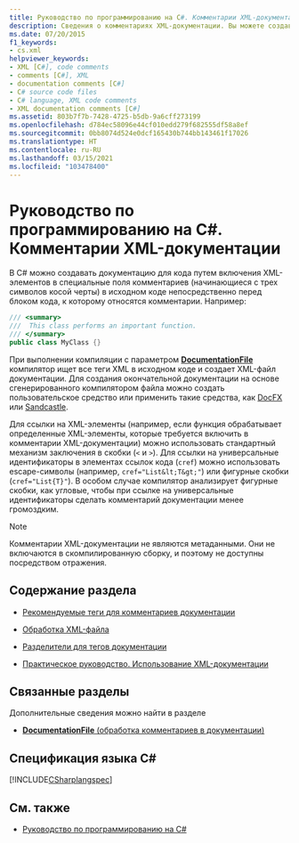 ```yaml
---
title: Руководство по программированию на C#. Комментарии XML-документации
description: Сведения о комментариях XML-документации. Вы можете создавать документацию для кода, включив XML-элементы в специальные поля комментариев.
ms.date: 07/20/2015
f1_keywords:
- cs.xml
helpviewer_keywords:
- XML [C#], code comments
- comments [C#], XML
- documentation comments [C#]
- C# source code files
- C# language, XML code comments
- XML documentation comments [C#]
ms.assetid: 803b7f7b-7428-4725-b5db-9a6cff273199
ms.openlocfilehash: d784ec58096e44cf010edd279f682555df58a8ef
ms.sourcegitcommit: 0bb8074d524e0dcf165430b744bb143461f17026
ms.translationtype: HT
ms.contentlocale: ru-RU
ms.lasthandoff: 03/15/2021
ms.locfileid: "103478400"
---
```

# <a name="xml-documentation-comments-c-programming-guide"></a>Руководство по программированию на C#. Комментарии XML-документации

В C# можно создавать документацию для кода путем включения XML-элементов в специальные поля комментариев (начинающиеся с трех символов косой черты) в исходном коде непосредственно перед блоком кода, к которому относятся комментарии. Например:

```csharp
/// <summary>
///  This class performs an important function.
/// </summary>
public class MyClass {}
```

При выполнении компиляции с параметром [**DocumentationFile**](../../language-reference/compiler-options/output.md#documentationfile) компилятор ищет все теги XML в исходном коде и создает XML-файл документации. Для создания окончательной документации на основе сгенерированного компилятором файла можно создать пользовательское средство или применить такие средства, как [DocFX](https://dotnet.github.io/docfx/) или [Sandcastle](https://github.com/EWSoftware/SHFB).

Для ссылки на XML-элементы (например, если функция обрабатывает определенные XML-элементы, которые требуется включить в комментарии XML-документации) можно использовать стандартный механизм заключения в скобки (`<` и `>`).  Для ссылки на универсальные идентификаторы в элементах ссылок кода (`cref`) можно использовать escape-символы (например, `cref="List&lt;T&gt;"`) или фигурные скобки (`cref="List{T}"`).  В особом случае компилятор анализирует фигурные скобки, как угловые, чтобы при ссылке на универсальные идентификаторы сделать комментарий документации менее громоздким.

> [!NOTE]
> Комментарии XML-документации не являются метаданными. Они не включаются в скомпилированную сборку, и поэтому не доступны посредством отражения.

## <a name="in-this-section"></a>Содержание раздела

- [Рекомендуемые теги для комментариев документации](./recommended-tags-for-documentation-comments.md)

- [Обработка XML-файла](./processing-the-xml-file.md)

- [Разделители для тегов документации](./delimiters-for-documentation-tags.md)

- [Практическое руководство. Использование XML-документации](./how-to-use-the-xml-documentation-features.md)

## <a name="related-sections"></a>Связанные разделы

Дополнительные сведения можно найти в разделе

- [**DocumentationFile** (обработка комментариев в документации)](../../language-reference/compiler-options/output.md#documentationfile)

## <a name="c-language-specification"></a>Спецификация языка C#

[!INCLUDE[CSharplangspec](~/includes/csharplangspec-md.md)]

## <a name="see-also"></a>См. также

- [Руководство по программированию на C#](../index.md)

